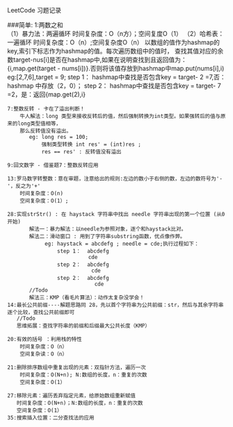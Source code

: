 LeetCode 习题记录

###简单:
    1:两数之和           
      （1）暴力法：两遍循环 时间复杂度：O（n方）；空间复度O（1）
      （2）哈希表：一遍循环 时间复杂度：O（n）;空间复杂度O（n）
           以数组的值作为hashmap的key,索引下标志作为hashmap的值。每次遍历数组中的值时，
           查找其值对应的余数target-nus[i]是否在hashmap中,如果在说明查找到且返回值为：
           {i,map.get(target - nums[i])}.否则将该值存放到hashmap中map.put(nums[i],i)
                eg:[2,7,6],target = 9;
                   step 1： hashmap中查找是否包含key = target- 2 =7,否：hashmap 中存放（2，0）；
                   step 2： hashmap中查找是否包含key = target- 7 =2，是：返回{map.get(2),i}
    
    7:整数反转 - 卡在了溢出判断！
        牛人解法：long 类型来接收反转后的值，然后强制转换为int类型。如果强转后的值与原来的long类型值相等，
        那么反转值没有溢出。
           eg: long res = 100;
               强制类型转换 int res' = (int)res ;
               res == res' : 反转值没有溢出
               
    9:回文数字 - 借鉴题7：整数反转应用
    
    13:罗马数字转整数：意在审题，注意给出的规则:左边的数小于右侧的数，左边的数符号为'-'，反之为'+'
        时间复杂度：O(n)
        空间复杂度：O(1）;
        
    28:实现strStr() : 在 haystack 字符串中找出 needle 字符串出现的第一个位置 (从0开始)
           解法一：暴力解法：以needle为参照对象，逐个和haystack比对。
           解法二：滑动窗口 : 用到了字符串substring函数，优点像作弊。
                eg: haystack = abcdefg ; needle = cde;执行过程如下：
                    step 1：  abcdefg
                              cde
                    step 2：  abcdefg
                               cde
                    step 2：  abcdefg
                                cde
           //Todo
           解法三：KMP（看毛片算法）：动作太复杂没学会！
    14:最长公共前缀----解题思路同 28，先以首个字符串为公共前缀：str，然后与其余字符串逐个比较，查找公共前缀即可
       //Todo
       思维拓展：查找字符串的前缀和后缀最大公共长度（KMP）
       
    20:有效的括号 ：利用栈的特性
        时间复杂度：O（n）
        空间复杂读：O（n）
    
    21:删除排序数组中重复出现的元素：双指针方法，遍历一次
        时间复杂度：O(N+n); N:数组的长度，n：重复的次数
        空间复杂度：O(1）
    
    27:移除元素：遍历丢弃指定元素，给原始数组重新赋值
       时间复杂度：O(N+n)；N:数组的长度，n：重复的次数
       空间复杂度：O(1）
    35:搜索插入位置：二分查找法的应用
    